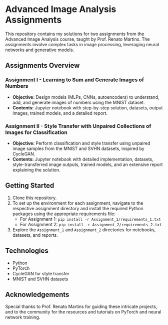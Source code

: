 # Advanced Image Analysis Assignments

This repository contains my solutions for two assignments from the Advanced Image Analysis course, taught by Prof. Renato Martins. The assignments involve complex tasks in image processing, leveraging neural networks and generative models.

## Assignments Overview

### Assignment I - Learning to Sum and Generate Images of Numbers

- **Objective:** Design models (MLPs, CNNs, autoencoders) to understand, add, and generate images of numbers using the MNIST dataset.
- **Contents:** Jupyter notebook with step-by-step solution, datasets, output images, trained models, and a detailed report.

### Assignment II - Style Transfer with Unpaired Collections of Images for Classification

- **Objective:** Perform classification and style transfer using unpaired image samples from the MNIST and SVHN datasets, inspired by CycleGAN.
- **Contents:** Jupyter notebook with detailed implementation, datasets, style-transferred image outputs, trained models, and an extensive report explaining the solution.

## Getting Started

1. Clone this repository.
2. To set up the environment for each assignment, navigate to the respective assignment directory and install the required Python packages using the appropriate requirements file:
   - For Assignment 1: `pip install -r Assignment_1/requirements_1.txt`
   - For Assignment 2: `pip install -r Assignment_2/requirements_2.txt`
3. Explore the `Assignment_1` and `Assignment_2` directories for notebooks, datasets, and reports.

## Technologies

- Python
- PyTorch
- CycleGAN for style transfer
- MNIST and SVHN datasets

## Acknowledgements

Special thanks to Prof. Renato Martins for guiding these intricate projects, and to the community for the resources and tutorials on PyTorch and neural network training.

